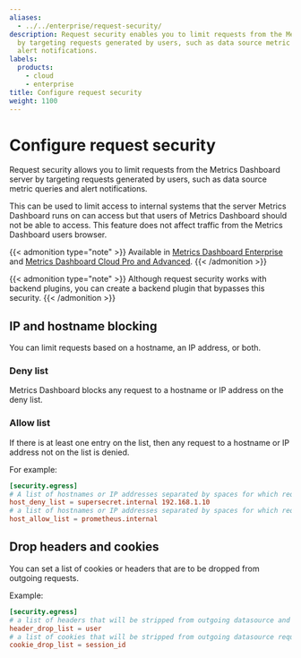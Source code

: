 ```yaml
---
aliases:
  - ../../enterprise/request-security/
description: Request security enables you to limit requests from the Metrics Dashboard server
  by targeting requests generated by users, such as data source metric queries and
  alert notifications.
labels:
  products:
    - cloud
    - enterprise
title: Configure request security
weight: 1100
---
```


# Configure request security

Request security allows you to limit requests from the Metrics Dashboard server by targeting requests generated by users, such as data source metric queries and alert notifications.

This can be used to limit access to internal systems that the server Metrics Dashboard runs on can access but that users of Metrics Dashboard should not be able to access. This feature does not affect traffic from the Metrics Dashboard users browser.

{{< admonition type="note" >}}
Available in [Metrics Dashboard Enterprise](../../../introduction/metrics-dashboard-enterprise/) and [Metrics Dashboard Cloud Pro and Advanced](/docs/metrics-dashboard-cloud/).
{{< /admonition >}}

{{< admonition type="note" >}}
Although request security works with backend plugins, you can create a backend plugin that bypasses this security.
{{< /admonition >}}

## IP and hostname blocking

You can limit requests based on a hostname, an IP address, or both.

### Deny list

Metrics Dashboard blocks any request to a hostname or IP address on the deny list.

### Allow list

If there is at least one entry on the list, then any request to a hostname or IP address not on the list is denied.

For example:

```toml
[security.egress]
# A list of hostnames or IP addresses separated by spaces for which requests are blocked.
host_deny_list = supersecret.internal 192.168.1.10
# a list of hostnames or IP addresses separated by spaces for which requests will be allowed, all other requests will be blocked
host_allow_list = prometheus.internal

```

## Drop headers and cookies

You can set a list of cookies or headers that are to be dropped from outgoing requests.

Example:

```toml
[security.egress]
# a list of headers that will be stripped from outgoing datasource and alerting requests
header_drop_list = user
# a list of cookies that will be stripped from outgoing datasource requests (case sensitive)
cookie_drop_list = session_id
```
